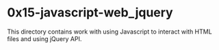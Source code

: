 # 0x15-javascript-web_jquery
This directory contains work with using Javascript to interact with HTML files and using jQuery API.
